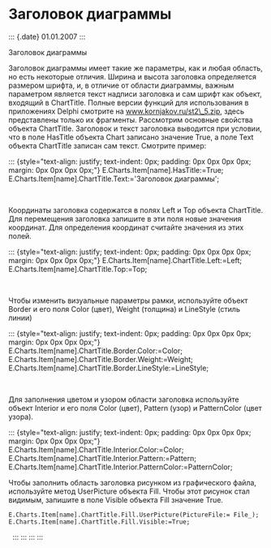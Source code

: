 Заголовок диаграммы
===================

::: {.date}
01.01.2007
:::

Заголовок диаграммы

Заголовок диаграммы имеет такие же параметры, как и любая область, но
есть некоторые отличия. Ширина и высота заголовка определяется размером
шрифта, и, в отличие от области диаграммы, важным параметром является
текст надписи заголовка и сам шрифт как объект, входящий в ChartTitle.
Полные версии функций для использования в приложениях Delphi смотрите на
www.kornjakov.ru/st2\_5.zip, здесь представлены только их фрагменты.
Рассмотрим основные свойства объекта ChartTitle. Заголовок и текст
заголовка выводится при условии, что в поле HasTitle объекта Chart
записано значение True, а поле Text объекта ChartTitle записан сам
текст. Смотрите пример:

::: {style="text-align: justify; text-indent: 0px; padding: 0px 0px 0px 0px; margin: 0px 0px 0px 0px;"}
    E.Charts.Item[name].HasTitle:=True;
    E.Charts.Item[name].ChartTitle.Text:='Заголовок диаграммы';

 

Координаты заголовка содержатся в полях Left и Top объекта ChartTitle.
Для перемещения заголовка запишите в эти поля новые значения координат.
Для определения координат считайте значения из этих полей.

::: {style="text-align: justify; text-indent: 0px; padding: 0px 0px 0px 0px; margin: 0px 0px 0px 0px;"}
    E.Charts.Item[name].ChartTitle.Left:=Left;
    E.Charts.Item[name].ChartTitle.Top:=Top;

 

Чтобы изменить визуальные параметры рамки, используйте объект Border и
его поля Color (цвет), Weight (толщина) и LineStyle (стиль линии)

::: {style="text-align: justify; text-indent: 0px; padding: 0px 0px 0px 0px; margin: 0px 0px 0px 0px;"}
    E.Charts.Item[name].ChartTitle.Border.Color:=Color;
    E.Charts.Item[name].ChartTitle.Border.Weight:=Weight;
    E.Charts.Item[name].ChartTitle.Border.LineStyle:=LineStyle;

 

Для заполнения цветом и узором области заголовка используйте объект
Interior и его поля Color (цвет), Pattern (узор) и PatternColor (цвет
узора).

::: {style="text-align: justify; text-indent: 0px; padding: 0px 0px 0px 0px; margin: 0px 0px 0px 0px;"}
    E.Charts.Item[name].ChartTitle.Interior.Color:=Color;
    E.Charts.Item[name].ChartTitle.Interior.Pattern:=Pattern;
    E.Charts.Item[name].ChartTitle.Interior.PatternColor:=PatternColor;

Чтобы заполнить область заголовка рисунком из графического файла,
используйте метод UserPicture объекта Fill. Чтобы этот рисунок стал
видимым, запишите в поле Visible объекта Fill значение True.

    E.Charts.Item[name].ChartTitle.Fill.UserPicture(PictureFile:= File_);
    E.Charts.Item[name].ChartTitle.Fill.Visible:=True;

 
:::
:::
:::
:::
